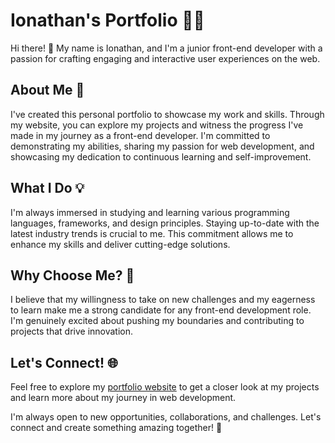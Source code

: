 # Ionathan's Portfolio 👨‍💻

Hi there! 👋 My name is Ionathan, and I'm a junior front-end developer with a passion for crafting engaging and interactive user experiences on the web.

## About Me 🚀

I've created this personal portfolio to showcase my work and skills. Through my website, you can explore my projects and witness the progress I've made in my journey as a front-end developer. I'm committed to demonstrating my abilities, sharing my passion for web development, and showcasing my dedication to continuous learning and self-improvement.

## What I Do 💡

I'm always immersed in studying and learning various programming languages, frameworks, and design principles. Staying up-to-date with the latest industry trends is crucial to me. This commitment allows me to enhance my skills and deliver cutting-edge solutions.

## Why Choose Me? 🌟

I believe that my willingness to take on new challenges and my eagerness to learn make me a strong candidate for any front-end development role. I'm genuinely excited about pushing my boundaries and contributing to projects that drive innovation.

## Let's Connect! 🌐

Feel free to explore my [portfolio website]([https://ionathansideras.github.io/new-portfolio/) to get a closer look at my projects and learn more about my journey in web development.

I'm always open to new opportunities, collaborations, and challenges. Let's connect and create something amazing together! 🚀

